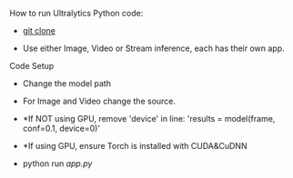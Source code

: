How to run Ultralytics Python code:
- [git clone](https://github.com/Yaandle/ultralyticscode.git)

- Use either Image, Video or Stream inference, each has their own app.


Code Setup
- Change the model path
- For Image and Video change the source.
- *If NOT using GPU, remove 'device' in line: 'results = model(frame, conf=0.1, device=0)'
- *If using GPU, ensure Torch is installed with CUDA&CuDNN
 
- python run _app.py_
